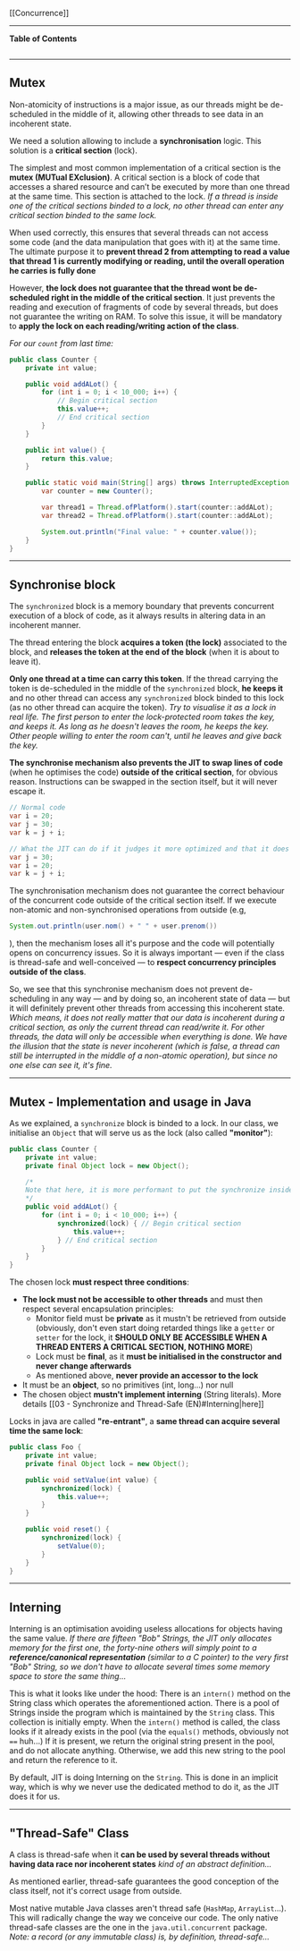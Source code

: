 [[Concurrence]]
****
**Table of Contents**
```table-of-contents
```

****
## Mutex

Non-atomicity of instructions is a major issue, as our threads might be de-scheduled in the middle of it, allowing other threads to see data in an incoherent state.

We need a solution allowing to include a **synchronisation** logic.
This solution is a **critical section** (lock). 

The simplest and most common implementation of a critical section is the **mutex (MUTual EXclusion)**.
A critical section is a block of code that accesses a shared resource and can’t be executed by more than one thread at the same time. This section is attached to the lock.
	*If a thread is inside one of the critical sections binded to a lock, no other thread can enter any critical section binded to the same lock.*

When used correctly, this ensures that several threads can not access some code (and the data manipulation that goes with it) at the same time.
The ultimate purpose it to **prevent thread 2 from attempting to read a value that thread 1 is currently modifying or reading, until the overall operation he carries is fully done**


However, **the lock does not guarantee that the thread wont be de-scheduled right in the middle of the critical section**. It just prevents the reading and execution of fragments of code by several threads, but does not guarantee the writing on RAM. 
To solve this issue, it will be mandatory to **apply the lock on each reading/writing action of the class**.

*For our `count` from last time:*
```java
public class Counter {
	private int value;

	public void addALot() {
		for (int i = 0; i < 10_000; i++) {
			// Begin critical section
			this.value++;
			// End critical section
		}
	}

	public int value() {
		return this.value;
	}

	public static void main(String[] args) throws InterruptedException {
		var counter = new Counter();

		var thread1 = Thread.ofPlatform().start(counter::addALot);
		var thread2 = Thread.ofPlatform().start(counter::addALot);

		System.out.println("Final value: " + counter.value());
	}
}
```


****
## Synchronise block

The `synchronized` block is a memory boundary that prevents concurrent execution of a block of code, as it always results in altering data in an incoherent manner.

The thread entering the block **acquires a token (the lock)** associated to the block, and **releases the token at the end of the block** (when it is about to leave it). 

**Only one thread at a time can carry this token**. If the thread carrying the token is de-scheduled in the middle of the `synchronized` block, **he keeps it** and no other thread can access any `synchronized` block binded to this lock (as no other thread can acquire the token).
	*Try to visualise it as a lock in real life. The first person to enter the lock-protected room takes the key, and keeps it. As long as he doesn't leaves the room, he keeps the key. Other people willing to enter the room can't, until he leaves and give back the key.*


**The synchronise mechanism also prevents the JIT to swap lines of code** (when he optimises the code) **outside of the critical section**, for obvious reason. 
Instructions can be swapped in the section itself, but it will never escape it.
```java
// Normal code
var i = 20;
var j = 30;
var k = j + i;

// What the JIT can do if it judges it more optimized and that it does not alternate the behaviour of a SEQUENTIALLY EXECUTED CODE (so, not concurrent)
var j = 30;
var i = 20;
var k = j + i;
```


The synchronisation mechanism does not guarantee the correct behaviour of the concurrent code outside of the critical section itself. If we execute non-atomic and non-synchronised operations from outside (e.g,
```java
System.out.println(user.nom() + " " + user.prenom())
```
), then the mechanism loses all it's purpose and the code will potentially opens on concurrency issues. 
So it is always important — even if the class is thread-safe and well-conceived — to **respect concurrency principles outside of the class**.


So, we see that this synchronise mechanism does not prevent de-scheduling in any way — and by doing so, an incoherent state of data — but it will definitely prevent other threads from accessing this incoherent state. 
	*Which means, it does not really matter that our data is incoherent during a critical section, as only the current thread can read/write it. For other threads, the data will only be accessible when everything is done.
	We have the illusion that the state is never incoherent (which is false, a thread can still be interrupted in the middle of a non-atomic operation), but since no one else can see it, it's fine.*


****
## Mutex - Implementation and usage in Java

As we explained, a `synchronize` block is binded to a lock. In our class, we initialise an `Object` that will serve us as the lock (also called **"monitor"**):
```java
public class Counter {
	private int value;
	private final Object lock = new Object();

	/* 
	Note that here, it is more performant to put the synchronize inside the loop rather than outside. If a thread is de-scheduled after the end of a loop, another thread can get the lock and increase the counter on it's side without causing any data race. If the synchronize was outside of the loop, the code would only be accessible if the current thread finished the 10000 loops
	*/
	public void addALot() {
		for (int i = 0; i < 10_000; i++) {
			synchronized(lock) { // Begin critical section
				this.value++;
			} // End critical section
		}
	}
}
```

The chosen lock **must respect three conditions**: 
- **The lock must not be accessible to other threads** and must then respect several encapsulation principles: 
    - Monitor field must be **private** as it mustn't be retrieved from outside (obviously, don't even start doing retarded things like a `getter` or `setter` for the lock, it **SHOULD ONLY BE ACCESSIBLE WHEN A THREAD ENTERS A CRITICAL SECTION, NOTHING MORE**)
    - Lock must be **final**, as it **must be initialised in the constructor and never change afterwards** 
    - As mentioned above, **never provide an accessor to the lock**
- It must be an **object**, so no primitives (int, long...) nor null 
- The chosen object **mustn't implement interning** (String literals). More details [[03 - Synchronize and Thread-Safe (EN)#Interning|here]] 


Locks in java are called **"re-entrant"**, a **same thread can acquire several time the same lock**:
```java
public class Foo {
	private int value;
	private final Object lock = new Object();

	public void setValue(int value) {
		synchronized(lock) {
			this.value++;
		}
	}

	public void reset() {
		synchronized(lock) {
			setValue(0);
		}
	}
}
```


****
## Interning

Interning is an optimisation avoiding useless allocations for objects having the same value. 
	*If there are fifteen "Bob" Strings, the JIT only allocates memory for the first one, the forty-nine others will simply point to a **reference/canonical representation** (similar to a C pointer) to the very first "Bob" String, so we don't have to allocate several times some memory space to store the same thing...*

This is what it looks like under the hood: 
	There is an `intern()` method on the String class which operates the aforementioned action. There is a pool of Strings inside the program which is maintained by the `String` class. This collection is initially empty.
	When the `intern()` method is called, the class looks if it already exists in the pool (via the `equals()` methods, obviously not `==` huh...)
	If it is present, we return the original string present in the pool, and do not allocate anything. Otherwise, we add this new string to the pool and return the reference to it.


By default, JIT is doing Interning on the `String`. This is done in an implicit way, which is why we never use the dedicated method to do it, as the JIT does it for us.


****
## "Thread-Safe" Class

A class is thread-safe when it **can be used by several threads without having data race nor incoherent states** 
	*kind of an abstract definition...*

As mentioned earlier, thread-safe guarantees the good conception of the class itself, not it's correct usage from outside. 

Most native mutable Java classes aren't thread safe (`HashMap`, `ArrayList`...). This will radically change the way we conceive our code. 
The only native thread-safe classes are the one in the `java.util.concurrent` package. 
	*Note: a record (or any immutable class) is, by definition, thread-safe...*

